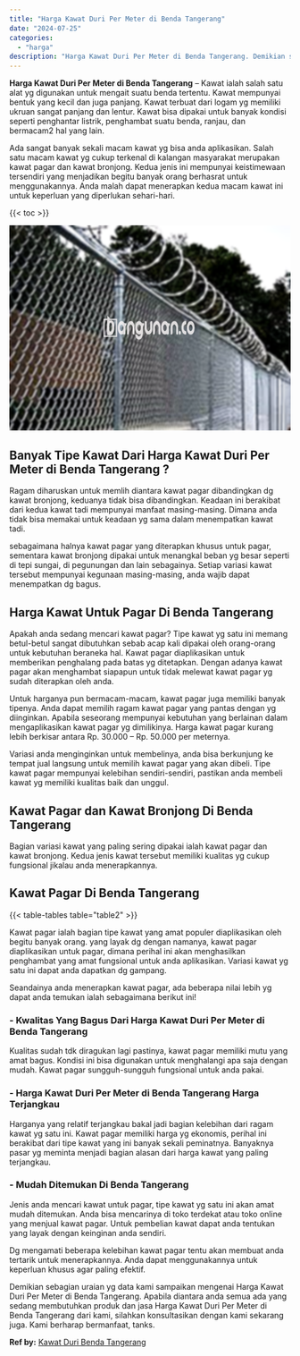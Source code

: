 ```yaml
---
title: "Harga Kawat Duri Per Meter di Benda Tangerang"
date: "2024-07-25"
categories: 
  - "harga"
description: "Harga Kawat Duri Per Meter di Benda Tangerang. Demikian sebagian uraian yg data kami sampaikan mengenai Harga Kawat Duri Per Meter di Benda Tangerang. Apabil..."
---
```


**Harga Kawat Duri Per Meter di Benda Tangerang** – Kawat ialah salah satu alat yg digunakan untuk mengait suatu benda tertentu. Kawat mempunyai bentuk yang kecil dan juga panjang. Kawat terbuat dari logam yg memiliki ukruan sangat panjang dan lentur. Kawat bisa dipakai untuk banyak kondisi seperti penghantar listrik, penghambat suatu benda, ranjau, dan bermacam2 hal yang lain.

Ada sangat banyak sekali macam kawat yg bisa anda aplikasikan. Salah satu macam kawat yg cukup terkenal di kalangan masyarakat merupakan kawat pagar dan kawat bronjong. Kedua jenis ini mempunyai keistimewaan tersendiri yang menjadikan begitu banyak orang berhasrat untuk menggunakannya. Anda malah dapat menerapkan kedua macam kawat ini untuk keperluan yang diperlukan sehari-hari.

{{< toc >}}

![Harga Kawat Duri Per Meter di Benda Tangerang](/images/jual-kawat-murah05.png)

## Banyak Tipe Kawat Dari Harga Kawat Duri Per Meter di Benda Tangerang ?

Ragam diharuskan untuk memlih diantara kawat pagar dibandingkan dg kawat bronjong, keduanya tidak bisa dibandingkan. Keadaan ini berakibat dari kedua kawat tadi mempunyai manfaat masing-masing. Dimana anda tidak bisa memakai untuk keadaan yg sama dalam menempatkan kawat tadi.

sebagaimana halnya kawat pagar yang diterapkan khusus untuk pagar, sementara kawat bronjong dipakai untuk menangkal beban yg besar seperti di tepi sungai, di pegunungan dan lain sebagainya. Setiap variasi kawat tersebut mempunyai kegunaan masing-masing, anda wajib dapat menempatkan dg bagus.

## Harga Kawat Untuk Pagar Di Benda Tangerang

Apakah anda sedang mencari kawat pagar? Tipe kawat yg satu ini memang betul-betul sangat dibutuhkan sebab acap kali dipakai oleh orang-orang untuk kebutuhan beraneka hal. Kawat pagar diaplikasikan untuk memberikan penghalang pada batas yg ditetapkan. Dengan adanya kawat pagar akan menghambat siapapun untuk tidak melewat kawat pagar yg sudah diterapkan oleh anda.

Untuk harganya pun bermacam-macam, kawat pagar juga memiliki banyak tipenya. Anda dapat memilih ragam kawat pagar yang pantas dengan yg diinginkan. Apabila seseorang mempunyai kebutuhan yang berlainan dalam mengaplikasikan kawat pagar yg dimilikinya. Harga kawat pagar kurang lebih berkisar antara Rp. 30.000 – Rp. 50.000 per meternya.

Variasi anda menginginkan untuk membelinya, anda bisa berkunjung ke tempat jual langsung untuk memilih kawat pagar yang akan dibeli. Tipe kawat pagar mempunyai kelebihan sendiri-sendiri, pastikan anda membeli kawat yg memiliki kualitas baik dan unggul.

## Kawat Pagar dan Kawat Bronjong Di Benda Tangerang

Bagian variasi kawat yang paling sering dipakai ialah kawat pagar dan kawat bronjong. Kedua jenis kawat tersebut memiliki kualitas yg cukup fungsional jikalau anda menerapkannya.

## Kawat Pagar Di Benda Tangerang

{{< table-tables table="table2" >}}

Kawat pagar ialah bagian tipe kawat yang amat populer diaplikasikan oleh begitu banyak orang. yang layak dg dengan namanya, kawat pagar diaplikasikan untuk pagar, dimana perihal ini akan menghasilkan penghambat yang amat fungsional untuk anda aplikasikan. Variasi kawat yg satu ini dapat anda dapatkan dg gampang.

Seandainya anda menerapkan kawat pagar, ada beberapa nilai lebih yg dapat anda temukan ialah sebagaimana berikut ini!

### \- Kwalitas Yang Bagus Dari Harga Kawat Duri Per Meter di Benda Tangerang

Kualitas sudah tdk diragukan lagi pastinya, kawat pagar memiliki mutu yang amat bagus. Kondisi ini bisa digunakan untuk menghalangi apa saja dengan mudah. Kawat pagar sungguh-sungguh fungsional untuk anda pakai.

### \- Harga Kawat Duri Per Meter di Benda Tangerang Harga Terjangkau

Harganya yang relatif terjangkau bakal jadi bagian kelebihan dari ragam kawat yg satu ini. Kawat pagar memiliki harga yg ekonomis, perihal ini berakibat dari tipe kawat yang ini banyak sekali peminatnya. Banyaknya pasar yg meminta menjadi bagian alasan dari harga kawat yang paling terjangkau.

### \- Mudah Ditemukan Di Benda Tangerang

Jenis anda mencari kawat untuk pagar, tipe kawat yg satu ini akan amat mudah ditemukan. Anda bisa mencarinya di toko terdekat atau toko online yang menjual kawat pagar. Untuk pembelian kawat dapat anda tentukan yang layak dengan keinginan anda sendiri.

Dg mengamati beberapa kelebihan kawat pagar tentu akan membuat anda tertarik untuk menerapkannya. Anda dapat menggunakannya untuk keperluan khusus agar paling efektif.

Demikian sebagian uraian yg data kami sampaikan mengenai Harga Kawat Duri Per Meter di Benda Tangerang. Apabila diantara anda semua ada yang sedang membutuhkan produk dan jasa Harga Kawat Duri Per Meter di Benda Tangerang dari kami, silahkan konsultasikan dengan kami sekarang juga. Kami berharap bermanfaat, tanks.

**Ref by:** [Kawat Duri Benda Tangerang](https://id.wikipedia.org/wiki/Kawat)
